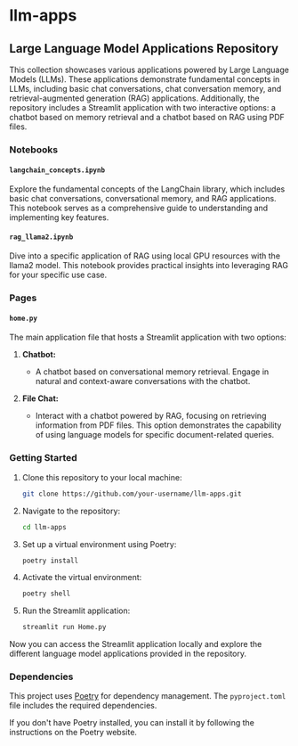 # llm-apps

## Large Language Model Applications Repository

This collection showcases various applications powered by Large Language Models (LLMs). These applications demonstrate fundamental concepts in LLMs, including basic chat conversations, chat conversation memory, and retrieval-augmented generation (RAG) applications. Additionally, the repository includes a Streamlit application with two interactive options: a chatbot based on memory retrieval and a chatbot based on RAG using PDF files.

### Notebooks

#### `langchain_concepts.ipynb`

Explore the fundamental concepts of the LangChain library, which includes basic chat conversations, conversational memory, and RAG applications. This notebook serves as a comprehensive guide to understanding and implementing key features.

#### `rag_llama2.ipynb`

Dive into a specific application of RAG using local GPU resources with the llama2 model. This notebook provides practical insights into leveraging RAG for your specific use case.

### Pages

#### `home.py`

The main application file that hosts a Streamlit application with two options:

1. **Chatbot:**
   - A chatbot based on conversational memory retrieval. Engage in natural and context-aware conversations with the chatbot.

2. **File Chat:**
   - Interact with a chatbot powered by RAG, focusing on retrieving information from PDF files. This option demonstrates the capability of using language models for specific document-related queries.

### Getting Started

1. Clone this repository to your local machine:

   ```bash
   git clone https://github.com/your-username/llm-apps.git
   ```

2. Navigate to the repository:

   ```bash
   cd llm-apps
   ```

3. Set up a virtual environment using Poetry:

   ```bash
   poetry install
   ```

4. Activate the virtual environment:

   ```bash
   poetry shell
   ```

5. Run the Streamlit application:

   ```bash
   streamlit run Home.py
   ```

Now you can access the Streamlit application locally and explore the different language model applications provided in the repository.

### Dependencies

This project uses [Poetry](https://python-poetry.org/) for dependency management. The `pyproject.toml` file includes the required dependencies. 

If you don't have Poetry installed, you can install it by following the instructions on the Poetry website.